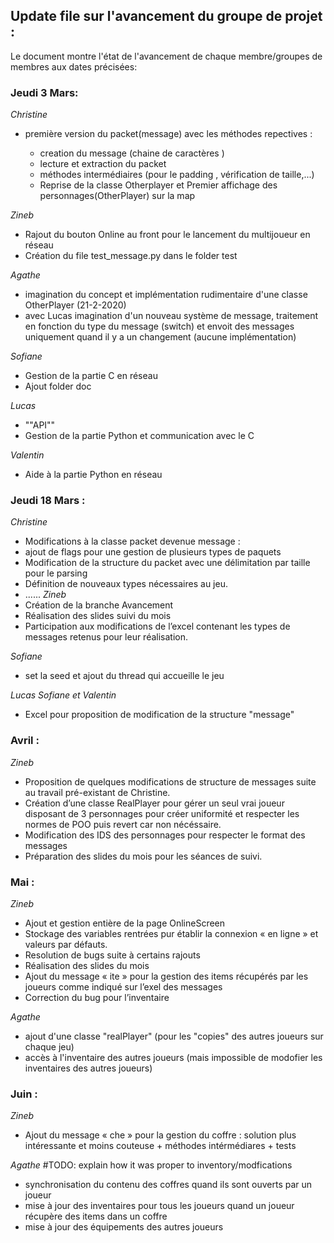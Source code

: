 ## Update file sur l'avancement du groupe de projet :

Le document montre l'état de l'avancement de chaque membre/groupes de membres aux dates précisées:

### Jeudi 3 Mars:
*Christine*

- première version du packet(message) avec les méthodes repectives :

  - creation du message (chaine de caractères )
  - lecture et extraction du packet
  - méthodes intermédiaires (pour le padding , vérification de taille,...)
  - Reprise de la classe Otherplayer et Premier affichage des personnages(OtherPlayer) sur la map 

*Zineb*
- Rajout du bouton Online au front pour le lancement du multijoueur en réseau 
- Création du file test_message.py dans le folder test 

*Agathe* 
- imagination du concept et implémentation rudimentaire d'une classe OtherPlayer (21-2-2020)
- avec Lucas imagination d'un nouveau système de message, traitement en fonction du type du message (switch) et envoit des messages uniquement quand il y a un changement (aucune implémentation)


*Sofiane* 
- Gestion de la partie C en réseau 
- Ajout folder doc

*Lucas* 
- ""API""
- Gestion de la partie Python et communication avec le C 

*Valentin*
- Aide à la partie Python en réseau 

### Jeudi 18 Mars :

*Christine* 
- Modifications à la classe packet devenue message :
- ajout de flags pour une gestion de plusieurs types de paquets 
- Modification de la structure du packet avec une délimitation par taille pour le parsing
- Définition de nouveaux types nécessaires au jeu.
- ......
*Zineb*
- Création de la branche Avancement 
- Réalisation des slides suivi du mois 
- Participation aux modifications de l’excel contenant les types de messages retenus pour leur réalisation.


*Sofiane* 
- set la seed et ajout du thread qui accueille le jeu 

*Lucas Sofiane et Valentin*
- Excel pour proposition de modification de la structure "message"

### Avril :

*Zineb* 
- Proposition de quelques modifications de structure de messages suite au travail pré-existant de Christine.
- Création d’une classe RealPlayer pour gérer un seul vrai joueur disposant de 3 personnages pour créer uniformité et respecter les normes de POO puis revert car non nécéssaire.
- Modification des IDS des personnages  pour respecter le format des messages 
- Préparation des slides du mois pour les séances de suivi.






### Mai :
*Zineb*
- Ajout et gestion entière de la page OnlineScreen 
- Stockage des variables rentrées pur établir la connexion « en ligne » et valeurs par défauts.
- Resolution de bugs suite à certains rajouts 
- Réalisation des slides du mois 
- Ajout du message « ite » pour la gestion des items récupérés par les joueurs comme indiqué sur l’exel des messages
- Correction du bug pour l’inventaire 

*Agathe*
- ajout d'une classe "realPlayer" (pour les "copies" des autres joueurs sur chaque jeu)
- accès à l'inventaire des autres joueurs (mais impossible de modofier les inventaires des autres joueurs)




### Juin :
*Zineb*

- Ajout du message « che » pour la gestion du coffre : solution plus intéressante et moins couteuse + méthodes intérmédiares + tests 

*Agathe*
#TODO: explain how it was proper to inventory/modfications
- synchronisation du contenu des coffres quand ils sont ouverts par un joueur
- mise à jour des inventaires pour tous les joueurs quand un joueur récupère des items dans un coffre
- mise à jour des équipements des autres joueurs


